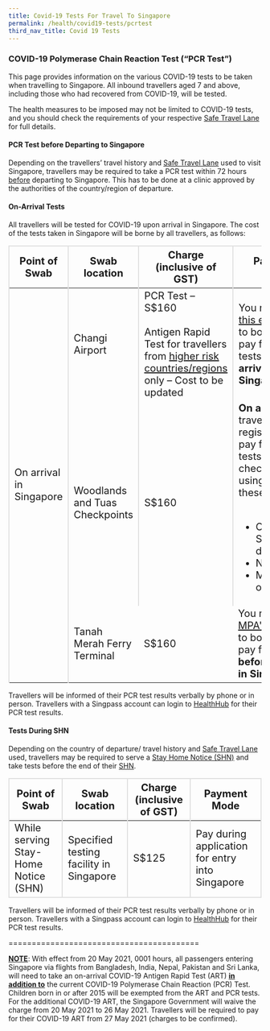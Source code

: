```yaml
---
title: Covid-19 Tests For Travel To Singapore
permalink: /health/covid19-tests/pcrtest
third_nav_title: Covid 19 Tests
---
```

### COVID-19 Polymerase Chain Reaction Test (“PCR Test”)

This page provides information on the various COVID-19 tests to be taken when travelling to Singapore. All inbound travellers aged 7 and above, including those who had recovered from COVID-19, will be tested.

The health measures to be imposed may not be limited to COVID-19 tests, and you should check the requirements of your respective <a href="https://safetravel.ica.gov.sg/arriving/overview">Safe Travel Lane</a> for full details.


#### PCR Test before Departing to Singapore

Depending on the travellers’ travel history and [Safe Travel Lane](/arriving/overview) used to visit Singapore, travellers may be required to take a PCR test within 72 hours <u>before</u> departing to Singapore. This has to be done at a clinic approved by the authorities of the country/region of departure.

<div id="price"></div>

#### On-Arrival Tests

All travellers will be tested for COVID-19 upon arrival in Singapore.  The cost of the tests taken in Singapore will be borne by all travellers, as follows:

<table>
  <thead>
    <tr>
      <th style="font-size:20px; margin-top:0px; margin-bottom:0px; border-left:2px solid #E0E0E0; border-top:2px solid #E0E0E0; border-right:2px solid #E0E0E0;">Point of Swab</th>
      <th style="font-size:20px; margin-top:0px; margin-bottom:0px; border-top:2px solid #E0E0E0; border-right:2px solid #E0E0E0;">Swab location</th>
       <th style="font-size:20px; margin-top:0px; margin-bottom:0px; border-top:2px solid #E0E0E0; border-right:2px solid #E0E0E0;">Charge (inclusive of GST)</th>
        <th style="font-size:20px; margin-top:0px; margin-bottom:0px; border-top:2px solid #E0E0E0; border-right:2px solid #E0E0E0;">Payment Mode</th>
    </tr>
  </thead>
  <tbody>
    <tr>
      <td rowspan="3" style="font-size:20px; margin-top:0px; margin-bottom:0px; border-left:2px solid #E0E0E0; border-right:2px solid #E0E0E0;">On arrival in Singapore</td>
      <td style="font-size:20px; margin-top:0px; margin-bottom:0px; border-right:2px solid #E0E0E0;">Changi Airport</td>
       <td style="font-size:20px; margin-top:0px; margin-bottom:0px; border-right:2px solid #E0E0E0;">PCR Test – S$160<br/><br/>Antigen Rapid Test for travellers from <a href="https://safetravel.ica.gov.sg/health/covid19-tests/pcrtest#note">higher risk countries/regions</a> only – Cost to be updated</td>
        <td style="font-size:20px; margin-top:0px; margin-bottom:0px; border-right:2px solid #E0E0E0;">You must use <a href="https://safetravel.changiairport.com/#/">this eService</a> to book and pay for the tests <b>before arriving in Singapore</b>.</td>
    </tr>
        <tr>
      <td style="font-size:20px; margin-top:0px; margin-bottom:0px;border-right:2px solid #E0E0E0;">Woodlands and Tuas Checkpoints</td>
      <td style="font-size:20px; margin-top:0px; margin-bottom:0px;border-right:2px solid #E0E0E0;">S$160</td>
      <td style="font-size:20px; margin-top:0px; margin-bottom:0px;border-right:2px solid #E0E0E0;"><b>On arrival</b>, travellers must register and pay for the tests at the checkpoints using any of these modes:
          <ul>
          <br>
          <li>Cash in Singapore dollars</li>
          <li>NETS</li>
          <li>MasterCard or VISA</li>
          </ul>  
       </td>
    </tr>
        <tr>
      <td style="font-size:20px; margin-top:0px; margin-bottom:0px;border-right:2px; border-bottom:2px; solid #E0E0E0;">Tanah Merah Ferry Terminal</td>
      <td style="font-size:20px; margin-top:0px; margin-bottom:0px;border-right:2px; border-bottom:2px; solid #E0E0E0;">S$160</td>
       <td style="font-size:20px; margin-top:0px; margin-bottom:0px;border-right:2px; border-bottom:2px; solid #E0E0E0;">You must use <a href="https://oat.mpa.gov.sg">MPA's eService</a> to book and pay for the test <b>before arriving in Singapore</b>.</td>
    </tr>     
  </tbody>
  </table>

Travellers will be informed of their PCR test results verbally by phone or in person. Travellers with a Singpass account can login to [HealthHub](https://www.healthhub.sg/HealtheServices) for their PCR test results.

#### Tests During SHN

Depending on the country of departure/ travel history and <a href="/arriving/overview">Safe Travel Lane</a> used, travellers may be required to serve a <a href="/health/shn">Stay Home Notice (SHN)</a> and take tests before the end of their <a href="/health/shn/sdf">SHN</a>.

<table>
 <thead>
    <tr>
      <th style="font-size:20px; margin-top:0px; margin-bottom:0px; border-left:2px solid #E0E0E0; border-top:2px solid #E0E0E0; border-right:2px solid #E0E0E0;">Point of Swab</th>
      <th style="font-size:20px; margin-top:0px; margin-bottom:0px; border-top:2px solid #E0E0E0; border-right:2px solid #E0E0E0;">Swab location</th>
       <th style="font-size:20px; margin-top:0px; margin-bottom:0px; border-top:2px solid #E0E0E0; border-right:2px solid #E0E0E0;">Charge (inclusive of GST)</th>
        <th style="font-size:20px; margin-top:0px; margin-bottom:0px; border-top:2px solid #E0E0E0; border-right:2px solid #E0E0E0;">Payment Mode</th>
    </tr>
  </thead>
	 <tbody>
	 <tr>
      <td style="font-size:20px; margin-top:0px; margin-bottom:0px;border-left:2px solid #E0E0E0; border-right:2px solid #E0E0E0;border-bottom:2px solid #E0E0E0;">While serving Stay-Home Notice (SHN)</td>
      <td style="font-size:20px; margin-top:0px; margin-bottom:0px;border-right:2px solid #E0E0E0;border-bottom:2px solid #E0E0E0;">Specified testing facility in Singapore</td>
      <td style="font-size:20px; margin-top:0px; margin-bottom:0px;border-right:2px solid #E0E0E0;border-bottom:2px solid #E0E0E0;">S$125</td>
      <td style="font-size:20px; margin-top:0px; margin-bottom:0px;border-right:2px solid #E0E0E0;border-bottom:2px solid #E0E0E0;">Pay during application for entry into Singapore </td>
    </tr>
	</tbody>
	</table>
	
Travellers will be informed of their PCR test results verbally by phone or in person. Travellers with a Singpass account can login to [HealthHub](https://www.healthhub.sg/HealtheServices) for their PCR test results.

=========================================

<div id="note"></div>

<b><u>NOTE</u></b>: With effect from 20 May 2021, 0001 hours, all passengers entering Singapore via flights from Bangladesh, India, Nepal, Pakistan and Sri Lanka, will need to take an on-arrival COVID-19 Antigen Rapid Test (ART) <b><u>in addition to</u></b> the current COVID-19 Polymerase Chain Reaction (PCR) Test. Children born in or after 2015 will be exempted from the ART and PCR tests. For the additional COVID-19 ART, the Singapore Government will waive the charge from 20 May 2021 to 26 May 2021. Travellers will be required to pay for their COVID-19 ART from 27 May 2021 (charges to be confirmed).